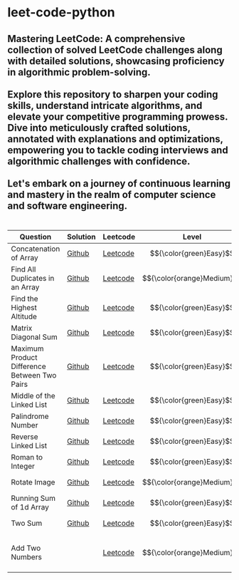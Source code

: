 # leet-code-python
## Mastering LeetCode: A comprehensive collection of solved LeetCode challenges along with detailed solutions, showcasing proficiency in algorithmic problem-solving.<br><br> Explore this repository to sharpen your coding skills, understand intricate algorithms, and elevate your competitive programming prowess. Dive into meticulously crafted solutions, annotated with explanations and optimizations, empowering you to tackle coding interviews and algorithmic challenges with confidence.<br><br> Let's embark on a journey of continuous learning and mastery in the realm of computer science and software engineering.<br><br>   
    
| Question  | Solution | Leetcode  | Level | Topic |     
| ------------- | ------------- | ------------- | ------------- |-------------|   
| Concatenation of Array |[Github](https://github.com/AkashKobal/leet-code-python/tree/main/Concatenation-of-Array)  | [Leetcode](https://leetcode.com/submissions/detail/1243554248/) | $${\color{green}Easy}$$ |Array|
| Find All Duplicates in an Array | [Github](https://github.com/AkashKobal/leet-code-python/tree/main/Find-All-Duplicates-in-an-Array)  | [Leetcode](https://leetcode.com/submissions/detail/1243537111/) | $${\color{orange}Medium}$$  | Array|
| Find the Highest Altitude | [Github](https://github.com/AkashKobal/leet-code-python/tree/main/Find-the-Highest-Altitude)  | [Leetcode](https://leetcode.com/submissions/detail/1243569667/)  | $${\color{green}Easy}$$ |Array|
| Matrix Diagonal Sum | [Github](https://github.com/AkashKobal/leet-code-python/tree/main/Matrix-Diagonal-Sum) | [Leetcode](https://leetcode.com/submissions/detail/1243514379/)  | $${\color{green}Easy}$$ |Array, Matrix|
| Maximum Product Difference Between Two Pairs | [Github](https://github.com/AkashKobal/leet-code-python/tree/main/Maximum-Product-Difference-Between-Two-Pairs) | [Leetcode](https://leetcode.com/submissions/detail/1242199209/)  | $${\color{green}Easy}$$ |Array, Sorting|
| Middle of the Linked List | [Github](https://github.com/AkashKobal/leet-code-python/tree/main/Middle-of-the-Linked-List) | [Leetcode](https://leetcode.com/submissions/detail/1256392742/)  | $${\color{green}Easy}$$ |-------------|
| Palindrome Number | [Github](https://github.com/AkashKobal/leet-code-python/tree/main/Palindrome-Number) | [Leetcode](https://leetcode.com/submissions/detail/1241919703/)  | $${\color{green}Easy}$$ |-------------|
| Reverse Linked List | [Github](https://github.com/AkashKobal/leet-code-python/tree/main/Reverse-Linked-List) | [Leetcode]()  | $${\color{green}Easy}$$ |-------------|
| Roman to Integer | [Github](https://github.com/AkashKobal/leet-code-python/tree/main/Roman-to-Integer) | [Leetcode](https://leetcode.com/submissions/detail/1241910541/)  | $${\color{green}Easy}$$ |-------------|
| Rotate Image | [Github](https://github.com/AkashKobal/leet-code-python/tree/main/Rotate-Image) | [Leetcode](https://leetcode.com/submissions/detail/1245861768/)  | $${\color{orange}Medium}$$ |-------------|
| Running Sum of 1d Array | [Github](https://github.com/AkashKobal/leet-code-python/tree/main/Running-Sum-of-1d-Array) | [Leetcode](https://leetcode.com/submissions/detail/1241920612/)  | $${\color{green}Easy}$$ |-------------|
| Two Sum | [Github](https://github.com/AkashKobal/leet-code-python/tree/main/Two-Sum) | [Leetcode](https://leetcode.com/submissions/detail/1241924802/)  | $${\color{green}Easy}$$ |-------------|
| Add Two Numbers||[Leetcode](https://leetcode.com/problems/add-two-numbers/description/)| $${\color{orange}Medium}$$  |Linked List, Math, Recursion|
 
 
 
